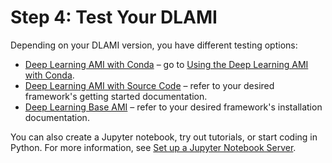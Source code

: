 # Step 4: Test Your DLAMI<a name="launch-config-test"></a>

Depending on your DLAMI version, you have different testing options:
+ [Deep Learning AMI with Conda](overview-conda.md) – go to [Using the Deep Learning AMI with Conda](tutorial-conda.md)\.
+ [Deep Learning AMI with Source Code](overview-source.md) – refer to your desired framework's getting started documentation\.
+ [Deep Learning Base AMI](overview-base.md) – refer to your desired framework's installation documentation\.

You can also create a Jupyter notebook, try out tutorials, or start coding in Python\. For more information, see [Set up a Jupyter Notebook Server](setup-jupyter.md)\.